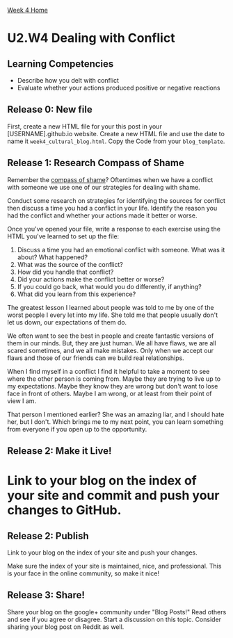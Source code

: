 [Week 4 Home](./)

# U2.W4 Dealing with Conflict

## Learning Competencies
- Describe how you delt with conflict
- Evaluate whether your actions produced positive or negative reactions

## Release 0: New file

First, create a new HTML file for your this post in your [USERNAME].github.io website. Create a new HTML file and use the date to name it `week4_cultural_blog.html`. Copy the Code from your `blog_template`. 

## Release 1: Research Compass of Shame
Remember the [compass of shame](http://southdown.on.ca/publications/articles/Compass-of-Shame.pdf)? Oftentimes when we have a conflict with someone we use one of our strategies for dealing with shame. 

Conduct some research on strategies for identifying the sources for conflict then discuss a time you had a conflict in your life. Identify the reason you had the conflict and whether your actions made it better or worse. 

Once you've opened your file, write a response to each exercise using the HTML you've learned to set up the file: 

1. Discuss a time you had an emotional conflict with someone. What was it about? What happened? 
2. What was the source of the conflict?
3. How did you handle that conflict? 
4. Did your actions make the conflict better or worse?
5. If you could go back, what would you do differently, if anything?
6. What did you learn from this experience?

The greatest lesson I learned about people was told to me by one of the worst people I every let into my life.  She told me that people usually don't let us down, our expectations of them do.  

We often want to see the best in people and create fantastic versions of them in our minds.  But, they are just human.  We all have flaws, we are all scared sometimes, and we all make mistakes.  Only when we accept our flaws and those of our friends can we build real relationships.

When I find myself in a conflict I find it helpful to take a moment to see where the other person is coming from.  Maybe they are trying to live up to my expectations.  Maybe they know they are wrong but don't want to lose face in front of others.  Maybe I am wrong, or at least from their point of view I am.  

That person I mentioned earlier?  She was an amazing liar, and I should hate her, but I don't.  Which brings me to my next point, you can learn something from everyone if you open up to the opportunity.  




## Release 2: Make it Live!
Link to your blog on the index of your site and commit and push your changes to GitHub. 
=======
## Release 2: Publish
Link to your blog on the index of your site and push your changes. 


Make sure the index of your site is maintained, nice, and professional. This is your face in the online community, so make it nice!

## Release 3: Share!

Share your blog on the google+ community under "Blog Posts!" Read others and see if you agree or disagree. Start a discussion on this topic.  Consider sharing your blog post on Reddit as well.
